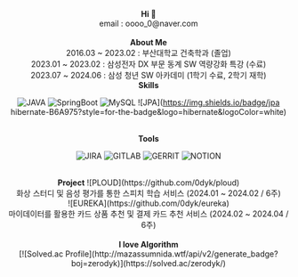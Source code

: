 <div align=center>
  <b>Hi 👋</b>
  <br />
  email : oooo_0@naver.com
</div>
<br />

<div align=center>
  <b>About Me</b>
  <br />
  2016.03 ~ 2023.02 : 부산대학교 건축학과 (졸업)
  <br />
  2023.01 ~ 2023.02 : 삼성전자 DX 부문 동계 SW 역량강화 특강 (수료)
  <br />
  2023.07 ~ 2024.06 : 삼성 청년 SW 아카데미 (1학기 수료, 2학기 재학)  
</div>


<div align=center>
  <b>Skills</b>
  <br />

![JAVA](https://img.shields.io/badge/java-007396?style=for-the-badge&logo=java&logoColor=white)
![SpringBoot](https://img.shields.io/badge/springboot-6DB33F?style=for-the-badge&logo=springboot&logoColor=white)
![MySQL](https://img.shields.io/badge/mysql-4479A1?style=for-the-badge&logo=mysql&logoColor=white)
![JPA](https://img.shields.io/badge/jpa hibernate-B6A975?style=for-the-badge&logo=hibernate&logoColor=white)

</div>
<br />

<div align=center>
  <b>Tools</b>
<br />  

![JIRA](https://img.shields.io/badge/Jira-0052CC?style=flat-square&logo=jirasoftware&logoColor=white)
![GITLAB](https://img.shields.io/badge/Gitlab-FC6D26?style=flat-square&logo=gitlab&logoColor=white)
![GERRIT](https://img.shields.io/badge/Gerrit-EEEEEE?style=flat-square&logo=gerrit&logoColor=white)
![NOTION](https://img.shields.io/badge/Notion-000000?style=flat-square&logo=notion&logoColor=white)

</div>
<br />

<div align=center>
  <b>Project</b>
  ![PLOUD](https://github.com/0dyk/ploud)  
  <br />
  화상 스터디 및 음성 평가를 통한 스피치 학습 서비스 (2024.01 ~ 2024.02 / 6주)
  <br />
  ![EUREKA](https://github.com/0dyk/eureka)
  <br />
  마이데이터를 활용한 카드 상품 추천 및 결제 카드 추천 서비스 (2024.02 ~ 2024.04 / 6주)
  <br />
</div>
<br />

<div align=center>
  <b>I love Algorithm</b>
  <br />
  [![Solved.ac Profile](http://mazassumnida.wtf/api/v2/generate_badge?boj=zerodyk)](https://solved.ac/zerodyk/)  
</div>
